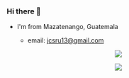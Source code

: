 ### Hi there 👋

- I'm from Mazatenango, Guatemala

  - email: jcsru13@gmail.com

<p align='center'>
  <a href="https://github.com/anuraghazra/github-readme-stats">
  <img align="center" src="https://github-readme-stats.vercel.app/api?username=Fxhnd13&show_icons=true&theme=dark&count-private=true" />
</a>

<p align='center'>
  <a href="https://github.com/anuraghazra/github-readme-stats">
 <img align="center" src="https://github-readme-stats.vercel.app/api/top-langs/?username=Fxhnd13&layout=compact&theme=vue-dark&count-private=true" />
</a>
</p>
